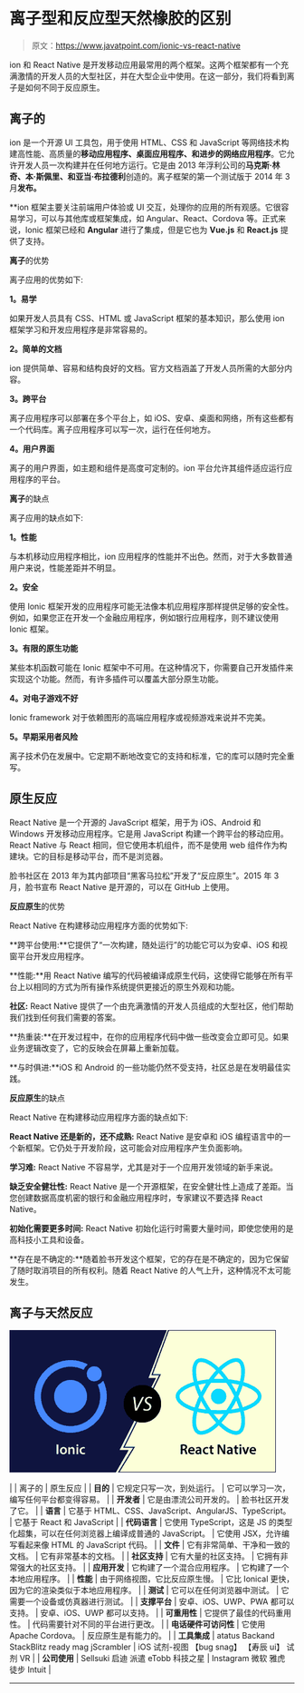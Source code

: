 # 离子型和反应型天然橡胶的区别

> 原文：<https://www.javatpoint.com/ionic-vs-react-native>

ion 和 React Native 是开发移动应用最常用的两个框架。这两个框架都有一个充满激情的开发人员的大型社区，并在大型企业中使用。在这一部分，我们将看到离子是如何不同于反应原生。

## 离子的

ion 是一个开源 UI 工具包，用于使用 HTML、CSS 和 JavaScript 等网络技术构建高性能、高质量的**移动应用程序、桌面应用程序、**和进步的**网络应用程序**。它允许开发人员一次构建并在任何地方运行。它是由 2013 年浮利公司的**马克斯·林奇、本·斯佩里、**和**亚当·布拉德利**创造的。离子框架的第一个测试版于 2014 年 3 月**发布。**

 **ion 框架主要关注前端用户体验或 UI 交互，处理你的应用的所有观感。它很容易学习，可以与其他库或框架集成，如 Angular、React、Cordova 等。正式来说，Ionic 框架已经和 **Angular** 进行了集成，但是它也为 **Vue.js** 和 **React.js** 提供了支持。

**离子**的优势

离子应用的优势如下:

**1。易学**

如果开发人员具有 CSS、HTML 或 JavaScript 框架的基本知识，那么使用 ion 框架学习和开发应用程序是非常容易的。

**2。简单的文档**

ion 提供简单、容易和结构良好的文档。官方文档涵盖了开发人员所需的大部分内容。

**3。跨平台**

离子应用程序可以部署在多个平台上，如 iOS、安卓、桌面和网络，所有这些都有一个代码库。离子应用程序可以写一次，运行在任何地方。

**4。用户界面**

离子的用户界面，如主题和组件是高度可定制的。ion 平台允许其组件适应运行应用程序的平台。

**离子**的缺点

离子应用的缺点如下:

**1。性能**

与本机移动应用程序相比，ion 应用程序的性能并不出色。然而，对于大多数普通用户来说，性能差距并不明显。

**2。安全**

使用 Ionic 框架开发的应用程序可能无法像本机应用程序那样提供足够的安全性。例如，如果您正在开发一个金融应用程序，例如银行应用程序，则不建议使用 Ionic 框架。

**3。有限的原生功能**

某些本机函数可能在 Ionic 框架中不可用。在这种情况下，你需要自己开发插件来实现这个功能。然而，有许多插件可以覆盖大部分原生功能。

**4。对电子游戏不好**

Ionic framework 对于依赖图形的高端应用程序或视频游戏来说并不完美。

**5。早期采用者风险**

离子技术仍在发展中。它定期不断地改变它的支持和标准，它的库可以随时完全重写。

## 原生反应

React Native 是一个开源的 JavaScript 框架，用于为 iOS、Android 和 Windows 开发移动应用程序。它是用 JavaScript 构建一个跨平台的移动应用。React Native 与 React 相同，但它使用本机组件，而不是使用 web 组件作为构建块。它的目标是移动平台，而不是浏览器。

脸书社区在 2013 年为其内部项目“黑客马拉松”开发了“反应原生”。2015 年 3 月，脸书宣布 React Native 是开源的，可以在 GitHub 上使用。

**反应原生**的优势

React Native 在构建移动应用程序方面的优势如下:

**跨平台使用:**它提供了“一次构建，随处运行”的功能它可以为安卓、iOS 和视窗平台开发应用程序。

**性能:**用 React Native 编写的代码被编译成原生代码，这使得它能够在所有平台上以相同的方式为所有操作系统提供更接近的原生外观和功能。

**社区:** React Native 提供了一个由充满激情的开发人员组成的大型社区，他们帮助我们找到任何我们需要的答案。

**热重装:**在开发过程中，在你的应用程序代码中做一些改变会立即可见。如果业务逻辑改变了，它的反映会在屏幕上重新加载。

**与时俱进:**iOS 和 Android 的一些功能仍然不受支持，社区总是在发明最佳实践。

**反应原生**的缺点

React Native 在构建移动应用程序方面的缺点如下:

**React Native 还是新的，还不成熟:** React Native 是安卓和 iOS 编程语言中的一个新框架。它仍处于开发阶段，这可能会对应用程序产生负面影响。

**学习难:** React Native 不容易学，尤其是对于一个应用开发领域的新手来说。

**缺乏安全健壮性:** React Native 是一个开源框架，在安全健壮性上造成了差距。当您创建数据高度机密的银行和金融应用程序时，专家建议不要选择 React Native。

**初始化需要更多时间:** React Native 初始化运行时需要大量时间，即使您使用的是高科技小工具和设备。

**存在是不确定的:**随着脸书开发这个框架，它的存在是不确定的，因为它保留了随时取消项目的所有权利。随着 React Native 的人气上升，这种情况不太可能发生。

## 离子与天然反应

![Ionic vs React Native](img/548d2b2d212a6f1501632232c57d1b51.png)

|  | 离子的 | 原生反应 |
| **目的** | 它规定只写一次，到处运行。 | 它可以学习一次，编写任何平台都变得容易。 |
| **开发者** | 它是由漂流公司开发的。 | 脸书社区开发了它。 |
| **语言** | 它基于 HTML、CSS、JavaScript、AngularJS、TypeScript。 | 它基于 React 和 JavaScript |
| **代码语言** | 它使用 TypeScript，这是 JS 的类型化超集，可以在任何浏览器上编译成普通的 JavaScript。 | 它使用 JSX，允许编写看起来像 HTML 的 JavaScript 代码。 |
| **文件** | 它有非常简单、干净和一致的文档。 | 它有非常基本的文档。 |
| **社区支持** | 它有大量的社区支持。 | 它拥有非常强大的社区支持。 |
| **应用开发** | 它构建了一个混合应用程序。 | 它构建了一个本地应用程序。 |
| **性能** | 由于网络视图，它比反应原生慢。 | 它比 Ionical 更快，因为它的渲染类似于本地应用程序。 |
| **测试** | 它可以在任何浏览器中测试。 | 它需要一个设备或仿真器进行测试。 |
| **支撑平台** | 安卓、iOS、UWP、PWA 都可以支持。 | 安卓、iOS、UWP 都可以支持。 |
| **可重用性** | 它提供了最佳的代码重用性。 | 代码需要针对不同的平台进行更改。 |
| **电话硬件可访问性** | 它使用 Apache Cordova。 | 反应原生是有能力的。 |
| **工具集成** | atatus
Backand
StackBlitz
ready mag
jScrambler | iOS
试剂-视图
【bug snag】
【寿辰 ui】
试剂 VR |
| **公司使用** | Sellsuki
启迪
派遣
eTobb
科技之星 | Instagram
微软
雅虎
徒步
Intuit |

* * ***